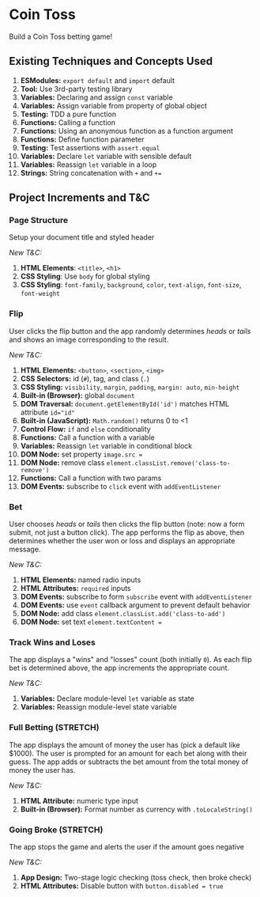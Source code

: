 Coin Toss
===

Build a Coin Toss betting game!

## Existing Techniques and Concepts Used 

1. **ESModules:** `export default` and `import` default
1. **Tool:** Use 3rd-party testing library
1. **Variables:** Declaring and assign `const` variable
1. **Variables:** Assign variable from property of global object
1. **Testing:** TDD a pure function
1. **Functions:** Calling a function
1. **Functions:** Using an anonymous function as a function argument
1. **Functions:** Define function parameter
1. **Testing:** Test assertions with `assert.equal`
1. **Variables:** Declare `let` variable with sensible default
1. **Variables:** Reassign `let` variable in a loop
1. **Strings:** String concatenation with `+` and `+=`

## Project Increments and T&C

### Page Structure

Setup your document title and styled header

_New T&C:_

1. **HTML Elements**: `<title>`, `<h1>`
1. **CSS Styling**: Use `body` for global styling
1. **CSS Styling**: `font-family`, `background`, `color`, `text-align`, `font-size`, `font-weight`

### Flip

User clicks the flip button and the app randomly determines _heads_ or _tails_ and shows an image corresponding to the result.

_New T&C:_

1. **HTML Elements:** `<button>`, `<section>`, `<img>`
1. **CSS Selectors:** id (`#`), tag, and class (`.`)
1. **CSS Styling:** `visibility`, `margin`, `padding`,
`margin: auto`, `min-height`
1. **Built-in (Browser):** global `document`
1. **DOM Traversal:** `document.getElementById('id')` matches HTML attribute `id="id"`
1. **Built-in (JavaScript):** `Math.random()` returns 0 to <1
1. **Control Flow:** `if` and `else` conditionality
1. **Functions:** Call a function with a variable
1. **Variables:** Reassign `let` variable in conditional block
1. **DOM Node:** set property `image.src =`
1. **DOM Node:** remove class `element.classList.remove('class-to-remove')`
1. **Functions:** Call a function with two params
1. **DOM Events:** subscribe to `click` event with `addEventListener`

### Bet

User chooses _heads_ or _tails_ then clicks the flip button (note: now a form submit, not just a button click). The app performs the flip as above, then determines whether the user won or loss and displays an appropriate message.

_New T&C:_

1. **HTML Elements:** named radio inputs
1. **HTML Attributes:** `required` inputs
1. **DOM Events:** subscribe to form `subscribe` event with `addEventListener`
1. **DOM Events:** use `event` callback argument to prevent default behavior
1. **DOM Node:** add class `element.classList.add('class-to-add')`
1. **DOM Node:** set text `element.textContent =`

### Track Wins and Loses

The app displays a "wins" and "losses" count (both initially `0`). As each flip bet is determined above, the app increments the appropriate count.

_New T&C:_

1. **Variables:** Declare module-level `let` variable as state
1. **Variables:** Reassign module-level state variable

### Full Betting (STRETCH)

The app displays the amount of money the user has (pick a default like $1000). The user is prompted for an amount for each bet along with their guess. The app adds or subtracts the bet amount from the total money of money the user has. 

_New T&C:_

1. **HTML Attribute:** numeric type input
1. **Built-in (Browser):** Format number as currency with `.toLocaleString()`

### Going Broke (STRETCH)

The app stops the game and alerts the user if the amount goes negative

_New T&C:_

1. **App Design:** Two-stage logic checking (toss check, then broke check)
1. **HTML Attributes:** Disable button with `button.disabled = true`
